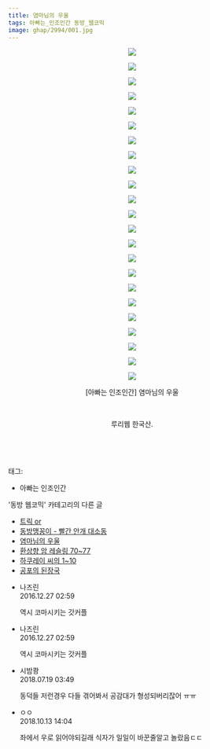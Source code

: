 ```yaml
---
title: 염마님의 우울
tags: 아빠는_인조인간 동방_웹코믹
image: ghap/2994/001.jpg
---
```

<div class="article">
<p style="text-align: center; clear: none; float: none;"><img src="{{ site.nasurl }}/ghap/2994/001.jpg"/></p>
<p style="text-align: center; clear: none; float: none;"><img src="{{ site.nasurl }}/ghap/2994/002.jpg"/></p>
<p style="text-align: center; clear: none; float: none;"><img src="{{ site.nasurl }}/ghap/2994/003.jpg"/></p>
<p style="text-align: center; clear: none; float: none;"><img src="{{ site.nasurl }}/ghap/2994/004.jpg"/></p>
<p style="text-align: center; clear: none; float: none;"><img src="{{ site.nasurl }}/ghap/2994/005.jpg"/></p>
<p style="text-align: center; clear: none; float: none;"><img src="{{ site.nasurl }}/ghap/2994/006.jpg"/></p>
<p style="text-align: center; clear: none; float: none;"><img src="{{ site.nasurl }}/ghap/2994/007.jpg"/></p>
<p style="text-align: center; clear: none; float: none;"><img src="{{ site.nasurl }}/ghap/2994/008.jpg"/></p>
<p style="text-align: center; clear: none; float: none;"><img src="{{ site.nasurl }}/ghap/2994/009.jpg"/></p>
<p style="text-align: center; clear: none; float: none;"><img src="{{ site.nasurl }}/ghap/2994/010.jpg"/></p>
<p style="text-align: center; clear: none; float: none;"><img src="{{ site.nasurl }}/ghap/2994/011.jpg"/></p>
<p style="text-align: center; clear: none; float: none;"><img src="{{ site.nasurl }}/ghap/2994/012.jpg"/></p>
<p style="text-align: center; clear: none; float: none;"><img src="{{ site.nasurl }}/ghap/2994/013.jpg"/></p>
<p style="text-align: center; clear: none; float: none;"><img src="{{ site.nasurl }}/ghap/2994/014.jpg"/></p>
<p style="text-align: center; clear: none; float: none;"><img src="{{ site.nasurl }}/ghap/2994/015.jpg"/></p>
<p style="text-align: center; clear: none; float: none;"><img src="{{ site.nasurl }}/ghap/2994/016.jpg"/></p>
<p style="text-align: center; clear: none; float: none;"><img src="{{ site.nasurl }}/ghap/2994/017.jpg"/></p>
<p style="text-align: center; clear: none; float: none;"><img src="{{ site.nasurl }}/ghap/2994/018.jpg"/></p>
<p style="text-align: center; clear: none; float: none;"><img src="{{ site.nasurl }}/ghap/2994/019.jpg"/></p>
<p style="text-align: center; clear: none; float: none;"><img src="{{ site.nasurl }}/ghap/2994/020.jpg"/></p>
<p style="text-align: center; clear: none; float: none;"><img src="{{ site.nasurl }}/ghap/2994/021.jpg"/></p>
<p style="text-align: center; clear: none; float: none;"><img src="{{ site.nasurl }}/ghap/2994/022.jpg"/></p>
<p style="text-align: center; clear: none; float: none;"><img src="{{ site.nasurl }}/ghap/2994/023.jpg"/></p>
<p style="text-align: center; clear: none; float: none;">[아빠는 인조인간] 염마님의 우울</p>
<p style="text-align: center; clear: none; float: none;"><br/></p>
<p style="text-align: center; clear: none; float: none;">루리웹 한국산.</p>
<p style="text-align: center; clear: none; float: none;"><br/></p>
<p><br/></p>
</div><div class="tagTrail">
<p>태그: </p>
<ul>
<li>아빠는 인조인간</li>
</ul>
</div><div class="another">
<p>'동방 웹코믹' 카테고리의 다른 글</p>
<ul>
<li><a href="/2016-12-27-ghap_3002">트릭 or</a></li>
<li><a href="/2016-12-27-ghap_3001">동방맹꽁이 - 빨간 안개 대소동</a></li>
<li><a href="/2016-12-25-ghap_2994">염마님의 우울</a></li>
<li><a href="/2016-12-24-ghap_2992">환상향 암 레슬링 70~77</a></li>
<li><a href="/2016-12-24-ghap_2991">하쿠레이 씨의 1~10</a></li>
<li><a href="/2016-12-24-ghap_2990">공포의 된장국</a></li>
</ul>
</div><div class="cb_module cb_fluid">
<div class="cb_wrt cb_profile">
<div class="comment">
<ul>
<li class="cb_thumb_off" id="comment14877747">
<div class="cb_comment_area">
<div class="cb_info_area">
<div class="cb_section">
<span class="cb_nick_name">나즈린</span>
</div>
<div class="cb_section">
<span class="cb_date">2016.12.27 02:59 </span>
</div>
</div>
<div class="cb_dsc_comment">
<p class="cb_dsc">
											역시 코마시키는 갓커플
										</p>
</div>
</div></li>
<li class="cb_thumb_off" id="comment14877748">
<div class="cb_comment_area">
<div class="cb_info_area">
<div class="cb_section">
<span class="cb_nick_name">나즈린</span>
</div>
<div class="cb_section">
<span class="cb_date">2016.12.27 02:59 </span>
</div>
</div>
<div class="cb_dsc_comment">
<p class="cb_dsc">
											역시 코마시키는 갓커플
										</p>
</div>
</div></li>
<li class="cb_thumb_off" id="comment15289689">
<div class="cb_comment_area">
<div class="cb_info_area">
<div class="cb_section">
<span class="cb_nick_name">시밤쾅</span>
</div>
<div class="cb_section">
<span class="cb_date">2018.07.19 03:49 </span>
</div>
</div>
<div class="cb_dsc_comment">
<p class="cb_dsc">
											동덕들 저런경우 다들 겪어봐서 공감대가 형성되버리잖어 ㅠㅠ
										</p>
</div>
</div></li>
<li class="cb_thumb_off" id="comment15354099">
<div class="cb_comment_area">
<div class="cb_info_area">
<div class="cb_section">
<span class="cb_nick_name">ㅇㅇ</span>
</div>
<div class="cb_section">
<span class="cb_date">2018.10.13 14:04 </span>
</div>
</div>
<div class="cb_dsc_comment">
<p class="cb_dsc">
											좌에서 우로 읽어야되길래 식자가 일일이 바꾼줄알고 놀랐음ㄷㄷ
										</p>
</div>
</div></li>
</ul>
</div>
</div><!-- commentList close -->
</div>